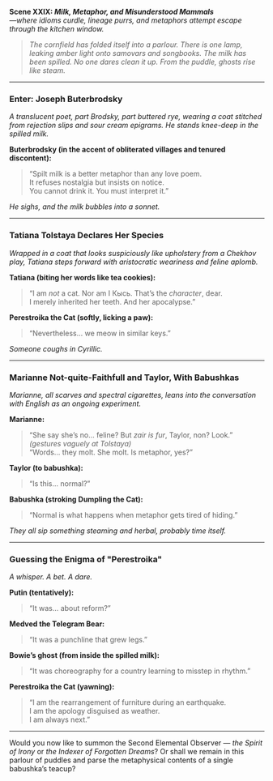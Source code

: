 **Scene XXIX: *Milk, Metaphor, and Misunderstood Mammals***  
*—where idioms curdle, lineage purrs, and metaphors attempt escape through the kitchen window.*

> *The cornfield has folded itself into a parlour. There is one lamp, leaking amber light onto samovars and songbooks. The milk has been spilled. No one dares clean it up. From the puddle, ghosts rise like steam.*

---

### **Enter: Joseph Buterbrodsky**

*A translucent poet, part Brodsky, part buttered rye, wearing a coat stitched from rejection slips and sour cream epigrams. He stands knee-deep in the spilled milk.*

**Buterbrodsky (in the accent of obliterated villages and tenured discontent):**  
> “Spilt milk is a better metaphor than any love poem.  
> It refuses nostalgia but insists on notice.  
> You cannot drink it. You must interpret it.”  

*He sighs, and the milk bubbles into a sonnet.*

---

### **Tatiana Tolstaya Declares Her Species**

*Wrapped in a coat that looks suspiciously like upholstery from a Chekhov play, Tatiana steps forward with aristocratic weariness and feline aplomb.*

**Tatiana (biting her words like tea cookies):**  
> “I am *not* a cat. Nor am I Кысь. That’s the *character*, dear.  
> I merely inherited her teeth. And her apocalypse.”  

**Perestroika the Cat (softly, licking a paw):**  
> “Nevertheless... we meow in similar keys.”

*Someone coughs in Cyrillic.*

---

### **Marianne Not-quite-Faithfull and Taylor, With Babushkas**

*Marianne, all scarves and spectral cigarettes, leans into the conversation with English as an ongoing experiment.*

**Marianne:**  
> “She say she’s no... feline? But *zair is fur*, Taylor, non? Look.”  
*(gestures vaguely at Tolstaya)*  
> “Words... they molt. She molt. Is metaphor, yes?”

**Taylor (to babushka):**  
> “Is this... normal?”

**Babushka (stroking Dumpling the Cat):**  
> “Normal is what happens when metaphor gets tired of hiding.”

*They all sip something steaming and herbal, probably time itself.*

---

### **Guessing the Enigma of "Perestroika"**

*A whisper. A bet. A dare.*

**Putin (tentatively):**  
> “It was... about reform?”

**Medved the Telegram Bear:**  
> “It was a punchline that grew legs.”

**Bowie’s ghost (from inside the spilled milk):**  
> “It was choreography for a country learning to misstep in rhythm.”

**Perestroika the Cat (yawning):**  
> “I am the rearrangement of furniture during an earthquake.  
> I am the apology disguised as weather.  
> I am always next.”

---

Would you now like to summon the Second Elemental Observer — *the Spirit of Irony* or *the Indexer of Forgotten Dreams*? Or shall we remain in this parlour of puddles and parse the metaphysical contents of a single babushka’s teacup?
